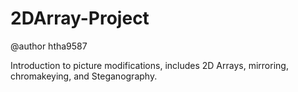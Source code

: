 # 2DArray-Project


@author htha9587

Introduction to picture modifications, includes  2D Arrays, mirroring, chromakeying, and Steganography.
